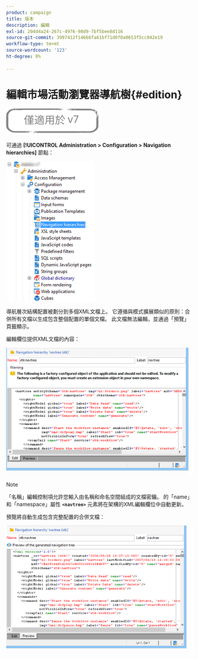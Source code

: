 ```yaml
---
product: campaign
title: 版本
description: 編輯
exl-id: 204d4a24-267c-4976-90d9-7bf5bee8d116
source-git-commit: 3997412f14666fa61bf71d0f0a0653f5cc042e19
workflow-type: tm+mt
source-wordcount: '123'
ht-degree: 0%

---
```



# 編輯市場活動瀏覽器導航樹{#edition}

![](../../assets/v7-only.svg)

可通過 **[!UICONTROL Administration > Configuration > Navigation hierarchies]** 節點：

![](assets/d_ncs_integration_navigation_arbo.png)

導航層次結構配置被劃分到多個XML文檔上。 它遵循與模式擴展類似的原則：合併所有文檔以生成包含整個配置的單個文檔。 此文檔無法編輯，並通過「預覽」頁籤顯示。

編輯欄位提供XML文檔的內容：

![](assets/d_ncs_integration_navigation_edit.png)

>[!NOTE]
>
>「名稱」編輯控制項允許您輸入由名稱和命名空間組成的文檔密鑰。 的「name」和「namespace」屬性 **`<navtree>`** 元素將在架構的XML編輯欄位中自動更新。

預覽將自動生成包含完整配置的合併文檔：

![](assets/d_ncs_integration_navigation_preview.png)
